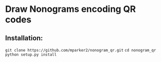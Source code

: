 # Draw Nonograms encoding QR codes

## Installation:

`git clone https://github.com/mparker2/nonogram_qr.git`
`cd nonogram_qr`
`python setup.py install`
